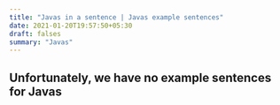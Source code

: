 ```yaml
---
title: "Javas in a sentence | Javas example sentences"
date: 2021-01-20T19:57:50+05:30
draft: falses
summary: "Javas"
---
```

## Unfortunately, we have no example sentences for Javas                 
